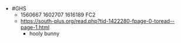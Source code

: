 - #GHS
	- 1560667 1602707 1616189 FC2
	- https://south-plus.org/read.php?tid-1422280-fpage-0-toread--page-1.html
		- hooly bunny